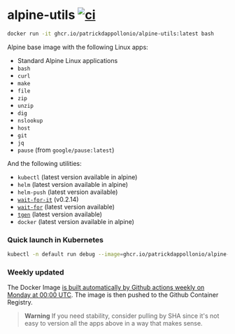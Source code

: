 # alpine-utils [![ci](https://github.com/patrickdappollonio/alpine-utils/actions/workflows/ci.yml/badge.svg)](https://github.com/patrickdappollonio/alpine-utils/actions/workflows/ci.yml)

```bash
docker run -it ghcr.io/patrickdappollonio/alpine-utils:latest bash
```

Alpine base image with the following Linux apps:

* Standard Alpine Linux applications
* `bash`
* `curl`
* `make`
* `file`
* `zip`
* `unzip`
* `dig`
* `nslookup`
* `host`
* `git`
* `jq`
* `pause` (from `google/pause:latest`)

And the following utilities:

* `kubectl` (latest version available in alpine)
* `helm` (latest version available in alpine)
* `helm-push` (latest version available)
* [`wait-for-it`](https://github.com/roerohan/wait-for-it) (v0.2.14)
* [`wait-for`](https://github.com/patrickdappollonio/wait-for) (latest version available)
* [`tgen`](https://github.com/patrickdappollonio/tgen) (latest version available)
* `docker` (latest version available in alpine)

### Quick launch in Kubernetes

```bash
kubectl -n default run debug --image=ghcr.io/patrickdappollonio/alpine-utils --command=true --restart=Never pause
```

### Weekly updated

The Docker Image [is built automatically by Github actions weekly on Monday at 00:00 UTC](https://github.com/patrickdappollonio/alpine-utils/actions/workflows/ci.yml). The image is then pushed to the Github Container Registry.

> **Warning**
> If you need stability, consider pulling by SHA since it's not easy to version all the apps above in a way that makes sense.
